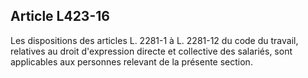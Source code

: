 ## Article L423-16

Les dispositions des articles L. 2281-1 à L. 2281-12 du code du travail, relatives au droit d'expression directe
et collective des salariés, sont applicables aux personnes relevant de la présente section.

